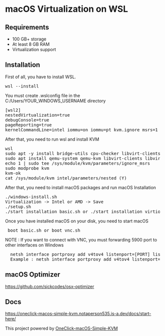 # macOS Virtualization on WSL

## Requirements
<ul>
  <li>100 GB+ storage</li>
  <li>At least 8 GB RAM</li>
  <li>Virtualization support</li>
</ul>

## Installation
<p>First of all, you have to install WSL.</p>

<pre>wsl --install</pre>

<p>You must create .wslconfig file in the C:/Users/YOUR_WINDOWS_USERNAME directory</p>

<pre>
[wsl2]
nestedVirtualization=true
debugConsole=true
pageReporting=true
kernelCommandLine=intel_iommu=on iommu=pt kvm.ignore_msrs=1 kvm-intel.nested=1 kvm-intel.ept=1 kvm-intel.emulate_invalid_guest_state=0 kvm-intel.enable_shadow_vmcs=1 kvm-intel.enable_apicv=1
</pre>

<p>After that, you need to run wsl and install KVM</p>

<pre>
wsl
sudo apt -y install bridge-utils cpu-checker libvirt-clients libvirt-daemon qemu-system qemu-kvm python3 python3-pip
sudo apt install qemu-system qemu-kvm libvirt-clients libvirt-daemon-system bridge-utils virt-manager libguestfs-tools cpu-checker
echo 1 | sudo tee /sys/module/kvm/parameters/ignore_msrs
sudo modprobe kvm
kvm-ok
cat /sys/module/kvm_intel/parameters/nested (Y)
</pre>

<p>After that, you need to install macOS packages and run macOS Installation</p>

<pre>
./windows-install.sh
Virtualization -> Intel or AMD -> Save
./setup.sh
./start_installation_basic.sh or ./start_installation_virtio.sh
</pre>

<p> Once you have installed macOS on your disk, you need to start macOS </p>

<pre> boot_basic.sh or boot_vnc.sh </pre>

<p> NOTE : If you want to connect with VNC, you must forwarding 5900 port to other interfaces on Windows</p>
<pre>
  netsh interface portproxy add v4tov4 listenport=[PORT] listenaddress=0.0.0.0 connectport=[PORT] connectaddress=[WSL_IP] 
  Example : netsh interface portproxy add v4tov4 listenport=5900 listenaddress=0.0.0.0 connectport=5900 connectaddress=172.24.155.114
</pre>

## macOS Optimizer
https://github.com/sickcodes/osx-optimizer

## Docs
https://oneclick-macos-simple-kvm.notaperson535.is-a.dev/docs/start-here/

This project powered by <a href="https://github.com/notAperson535/OneClick-macOS-Simple-KVM">OneClick-macOS-Simple-KVM</a>
